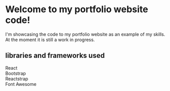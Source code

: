 # Welcome to my portfolio website code!

I'm showcasing the code to my portfolio website as an example of my skills. At the moment it is still a work in progress. 

## libraries and frameworks used

React <br />
Bootstrap <br />
Reactstrap <br />
Font Awesome <br />

